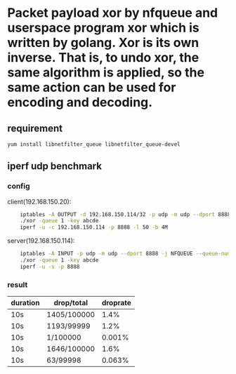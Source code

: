 Packet payload xor by nfqueue and userspace program xor which is written by golang. Xor is its own inverse. That is, to undo xor, the same algorithm is applied, so the same action can be used for encoding and decoding.
==================

## requirement
```bash
yum install libnetfilter_queue libnetfilter_queue-devel
```

## iperf udp benchmark
### config
client(192.168.150.20): 
```bash
    iptables -A OUTPUT -d 192.168.150.114/32 -p udp -m udp --dport 8888 -j NFQUEUE --queue-num 1
    ./xor -queue 1 -key abcde
    iperf -u -c 192.168.150.114 -p 8888 -l 50 -b 4M
```

server(192.168.150.114): 
```bash
    iptables -A INPUT -p udp -m udp --dport 8888 -j NFQUEUE --queue-num 1
    ./xor -queue 1 -key abcde
    iperf -u -s -p 8888
```

### result
|duration|drop/total|droprate|
|---|---|---|
|10s|1405/100000|1.4%|
|10s|1193/99999|1.2%|
|10s|1/100000|0.001%|
|10s|1646/100000|1.6%|
|10s|63/99998|0.063%|

